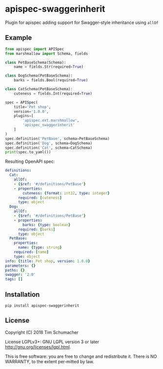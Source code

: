 # apispec-swaggerinherit

Plugin for apispec adding support for Swagger-style inheritance using `allOf`

## Example

```python
from apispec import APISpec
from marshmallow import Schema, fields

class PetBaseSchema(Schema):
    name = fields.Str(required=True)

class DogSchema(PetBaseSchema):
    barks = fields.Bool(required=True)

class CatSchema(PetBaseSchema):
    cuteness = fields.Int(required=True)

spec = APISpec(
    title='Pet shop',
    version='1.0.0',
    plugins=[
        'apispec.ext.marshmallow',
        'apispec_swaggerinherit'
    ]
)
spec.definition('PetBase', schema=PetBaseSchema)
spec.definition('Dog', schema=DogSchema)
spec.definition('Cat', schema=CatSchema)
print(spec.to_yaml())
```

Resulting OpenAPI spec:

```yaml
definitions:
  Cat:
    allOf:
    - {$ref: '#/definitions/PetBase'}
    - properties:
        cuteness: {format: int32, type: integer}
      required: [cuteness]
      type: object
  Dog:
    allOf:
    - {$ref: '#/definitions/PetBase'}
    - properties:
        barks: {type: boolean}
      required: [barks]
      type: object
  PetBase:
    properties:
      name: {type: string}
    required: [name]
    type: object
info: {title: Pet shop, version: 1.0.0}
parameters: {}
paths: {}
swagger: '2.0'
tags: []
```

## Installation

    pip install apispec-swaggerinherit

## License

Copyright (C) 2018 Tim Schumacher

License LGPLv3+: GNU LGPL version 3 or later <http://gnu.org/licenses/lgpl.html>.

This is free software: you are free to change and redistribute it.
There is NO WARRANTY, to the extent per‐mitted by law.
